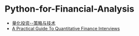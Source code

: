 # Python-for-Financial-Analysis

- [量化投资--策略与技术](https://drive.google.com/file/d/1RT2DMBvF30zncxCFZm_TYgjg4hHcZi-B/view?usp=share_link)
- [A Practical Guide To Quantitative Finance Interviews](https://drive.google.com/file/d/13K4jSeUWolUPiQ29iq7HbRrWqmQmg-Kq/view?usp=drive_link)
